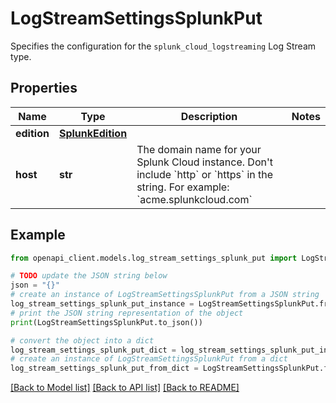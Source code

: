 # LogStreamSettingsSplunkPut

Specifies the configuration for the `splunk_cloud_logstreaming` Log Stream type.

## Properties

Name | Type | Description | Notes
------------ | ------------- | ------------- | -------------
**edition** | [**SplunkEdition**](SplunkEdition.md) |  | 
**host** | **str** | The domain name for your Splunk Cloud instance. Don&#39;t include &#x60;http&#x60; or &#x60;https&#x60; in the string. For example: &#x60;acme.splunkcloud.com&#x60; | 

## Example

```python
from openapi_client.models.log_stream_settings_splunk_put import LogStreamSettingsSplunkPut

# TODO update the JSON string below
json = "{}"
# create an instance of LogStreamSettingsSplunkPut from a JSON string
log_stream_settings_splunk_put_instance = LogStreamSettingsSplunkPut.from_json(json)
# print the JSON string representation of the object
print(LogStreamSettingsSplunkPut.to_json())

# convert the object into a dict
log_stream_settings_splunk_put_dict = log_stream_settings_splunk_put_instance.to_dict()
# create an instance of LogStreamSettingsSplunkPut from a dict
log_stream_settings_splunk_put_from_dict = LogStreamSettingsSplunkPut.from_dict(log_stream_settings_splunk_put_dict)
```
[[Back to Model list]](../README.md#documentation-for-models) [[Back to API list]](../README.md#documentation-for-api-endpoints) [[Back to README]](../README.md)


